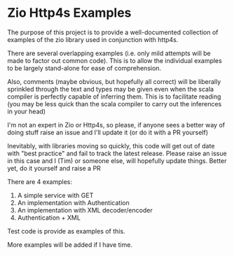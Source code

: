 # Zio Http4s Examples

The purpose of this project is to provide a well-documented collection of examples of the zio library used in conjunction with http4s.

There are several overlapping examples (i.e. only mild attempts will be made to factor out common code). This is to allow the individual examples to be largely stand-alone for ease of comprehension.

Also, comments (maybe obvious, but hopefully all correct) will be liberally sprinkled through the text and types may be given even when the scala compiler is perfectly capable of inferring them. This is to facilitate reading (you may be less quick than the scala compiler to carry out the inferences in your head)

I'm not an expert in Zio or Http4s, so please, if anyone sees a better way of doing stuff raise an issue and I'll update it (or do it with a PR yourself)

Inevitably, with libraries moving so quickly, this code will get out of date with "best practice" and fail to track the latest release. Please raise an issue in this case and I (Tim) or someone else, will hopefully update things. Better yet, do it yourself and raise a PR

There are 4 examples:
1. A simple service with GET
2. An implementation with Authentication
3. An implementation with XML decoder/encoder
4. Authentication + XML

Test code is provide as examples of this.

More examples will be added if I have time.


